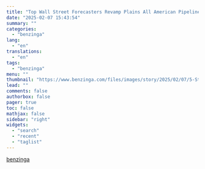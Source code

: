 ```yaml
---
title: "Top Wall Street Forecasters Revamp Plains All American Pipeline Price Expectations Ahead Of Q4 Earnings"
date: "2025-02-07 15:43:54"
summary: ""
categories:
  - "benzinga"
lang:
  - "en"
translations:
  - "en"
tags:
  - "benzinga"
menu: ""
thumbnail: "https://www.benzinga.com/files/images/story/2025/02/07/5-Stocks-To-Watch-Heading-Into-Thursday.jpeg"
lead: ""
comments: false
authorbox: false
pager: true
toc: false
mathjax: false
sidebar: "right"
widgets:
  - "search"
  - "recent"
  - "taglist"
---
```




[benzinga](https://www.benzinga.com/25/02/43553558/top-wall-street-forecasters-revamp-plains-all-american-pipeline-price-expectations-ahead-of-q4-earnings)
